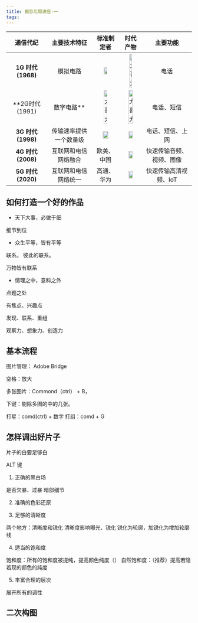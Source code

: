 ```yaml
---
title: 摄影后期讲座-一
tags:
---
```




|通信代纪|主要技术特征|标准制定者|时代产物|主要功能
|:--:|:--:|:--:|:--:|:--:|
|**1G 时代(1968)**|模拟电路|<img src="https://tse2-mm.cn.bing.net/th/id/OIP.zfSpLzjvb8rQ00u9SosI_wHaFx?w=278&h=213&c=7&o=5&pid=1.7" width="40%" height = "40%">|<img src="https://tse2-mm.cn.bing.net/th/id/OIP.8fFNS7237P9RE-8JdGq1SgHaE7?w=249&h=166&c=7&o=5&pid=1.7" alt="大哥大" width="40%" height = "40%">|电话
|**2G时代(1991)|数字电路**| <img src="https://bkimg.cdn.bcebos.com/pic/63d0f703918fa0ec416189e2289759ee3c6ddbbf?x-bce-process=image/resize,m_lfit,w_268,limit_1/format,f_jpg" alt="大哥大" width="40%" height = "40%">|<img src="https://tse3-mm.cn.bing.net/th/id/OIP.v8laaNQzTZuU5rDCc10qeQHaK8?w=142&h=209&c=7&o=5&pid=1.7" alt="大哥大" width="50%" height = "50%">|电话、短信
|**3G 时代(1998)**|传输速率提供一个数量级|<img src="https://tse4-mm.cn.bing.net/th/id/OIP.lUUAhiJ8IsoBMZGv7jqt5QHaGX?w=224&h=187&c=7&o=5&pid=1.7" width="50%" height = "50%">|<img src="https://tse4-mm.cn.bing.net/th/id/OIP.SZDtd3NIkmQGchBXJEKbQwHaFj?w=264&h=198&c=7&o=5&pid=1.7" width="50%" height = "50%">|电话、短信、上网
|**4G 时代(2008)**|互联网和电信网络融合|欧美、中国|<img src="https://image.suning.cn/uimg/b2c/newcatentries/0070079092-000000000622077416_2.jpg_800w_800h_4e" width="48%" height = "17%">|快速传输音频、视频、图像
|**5G 时代(2020)**|互联网和电信网络统一|高通、华为|<img src="https://img14.360buyimg.com/n0/jfs/t1/49790/10/15656/156597/5dc9862aEf26fc821/8f0fff0e91ffecf2.jpg" width="48%" height = "17%">|快速传输高清视频、IoT




## 如何打造一个好的作品

* 天下大事，必做于细

细节到位

* 众生平等，皆有平等


联系。
彼此的联系。

万物皆有联系

* 情理之中，意料之外

点题之处

有焦点、兴趣点


发现、联系、重组


观察力、想象力、创造力


## 基本流程


 
图片管理： Adobe Bridge

 空格：放大

 多张图片：Commond（ctrl） + B，

 下键：剔除多图的中的几张。

打星：comd(ctrl) + 数字
打组：comd + G


## 怎样调出好片子

片子的白要足够白

ALT 键


1. 正确的黑白场

是否欠暴、过暴
暗部细节


   
2. 准确的色彩还原


3. 足够的清晰度

两个地方：清晰度和锐化
清晰度影响曝光、锐化
锐化为轮廓，加锐化为增加轮廓线

4. 适当的饱和度

饱和度：所有的饱和度被提纯，提高颜色纯度（）
自然饱和度：（推荐）提高若隐若现的颜色的纯度

5. 丰富合理的层次

展开所有的调性

## 二次构图


